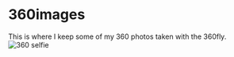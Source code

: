 # 360images
This is where I keep some of my 360 photos taken with the  360fly. 
![360 selfie](https://github.com/bricker0/360images/images/360self.png)
